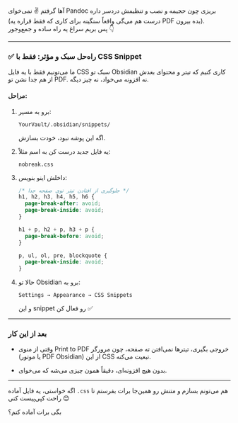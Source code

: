 آها گرفتم ✌️ نمی‌خوای Pandoc بریزی چون حجیمه و نصب و تنظیمش دردسر داره (درست هم می‌گی واقعاً سنگینه برای کاری که فقط قراره یه PDF بده بیرون).  
پس بریم سراغ یه راه ساده و جمع‌وجور 👇

---

### ✅ راه‌حل سبک و مؤثر: فقط با **CSS Snippet**

ما می‌تونیم فقط با یه فایل CSS سبک تو Obsidian کاری کنیم که تیتر و محتوای بعدش از هم جدا نشن تو PDF. نه افزونه می‌خواد، نه چیز دیگه.

#### مراحل:

1. برو به مسیر:
    
    ```
    YourVault/.obsidian/snippets/
    ```
    
    اگه این پوشه نبود، خودت بسازش.
    
2. یه فایل جدید درست کن به اسم مثلاً:
    
    ```
    nobreak.css
    ```
    
3. داخلش اینو بنویس:
    
    ```css
    /* جلوگیری از افتادن تیتر توی صفحه جدا */
    h1, h2, h3, h4, h5, h6 {
      page-break-after: avoid;
      page-break-inside: avoid;
    }
    
    h1 + p, h2 + p, h3 + p {
      page-break-before: avoid;
    }
    
    p, ul, ol, pre, blockquote {
      page-break-inside: avoid;
    }
    ```
    
4. حالا تو Obsidian برو به:
    
    ```
    Settings → Appearance → CSS Snippets
    ```
    
    و این snippet رو فعال کن ✅
    

---

### بعد از این کار

- وقتی از منوی Print to PDF خروجی بگیری، تیترها نمی‌افتن ته صفحه، چون مرورگر (یا موتور PDF Obsidian) از این CSS تبعیت می‌کنه.
    
- بدون هیچ افزونه‌ای، دقیقاً همون چیزی می‌شه که می‌خوای.
    

---

اگه خواستی، یه فایل آماده `.css` هم می‌تونم بسازم و متنش رو همین‌جا برات بفرستم تا راحت کپی‌پیست کنی 😊

بگی برات آماده کنم؟